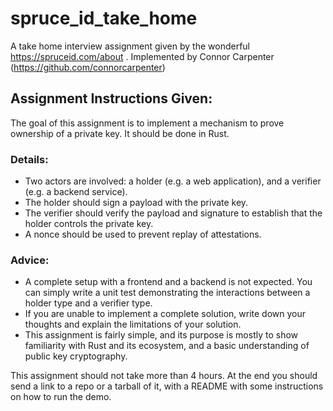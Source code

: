 # spruce_id_take_home
A take home interview assignment given by the wonderful https://spruceid.com/about .
Implemented by Connor Carpenter (https://github.com/connorcarpenter)

## Assignment Instructions Given:
The goal of this assignment is to implement a mechanism to prove ownership of a private key. It should be done in Rust.

### Details:
- Two actors are involved: a holder (e.g. a web application), and a verifier (e.g. a backend service).
- The holder should sign a payload with the private key.
- The verifier should verify the payload and signature to establish that the holder controls the private key.
- A nonce should be used to prevent replay of attestations.

### Advice:
- A complete setup with a frontend and a backend is not expected. You can simply write a unit test demonstrating the interactions between a holder type and a verifier type.
- If you are unable to implement a complete solution, write down your thoughts and explain the limitations of your solution.
- This assignment is fairly simple, and its purpose is mostly to show familiarity with Rust and its ecosystem, and a basic understanding of public key cryptography.

This assignment should not take more than 4 hours. At the end you should send a link to a repo or a tarball of it, with a README with some instructions on how to run the demo.


